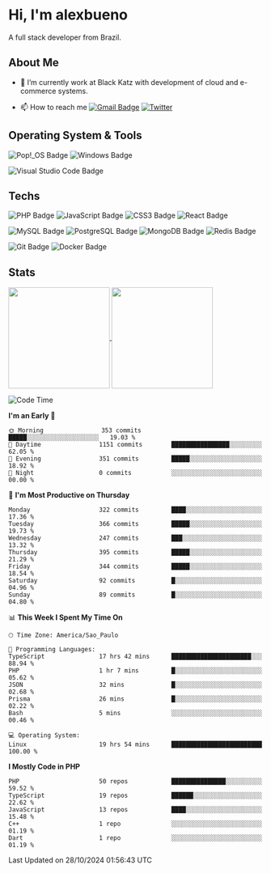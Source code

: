 # Hi, I'm alexbueno

A full stack developer from Brazil.

## About Me

- 🌱 I’m currently work at Black Katz with development of cloud and e-commerce systems.

- 📫 How to reach me [![Gmail Badge](https://img.shields.io/badge/-gmail-c14438?style=for-the-badge&logo=Gmail&logoColor=ffffff)](mailto:alexsandrofbueno@gmail.com) [![Twitter](https://img.shields.io/badge/twitter-1DA1F2.svg?style=for-the-badge&logo=twitter&logoColor=ffffff)](https://twitter.com/Alex_Bueno_7)

## Operating System & Tools

![Pop!_OS Badge](https://img.shields.io/badge/Pop!__OS-48B9C7?logo=popos&logoColor=fff&style=flat)
![Windows Badge](https://img.shields.io/badge/Windows-0078D6?logo=windows&logoColor=fff&style=flat)

![Visual Studio Code Badge](https://img.shields.io/badge/Visual%20Studio%20Code-007ACC?logo=visualstudiocode&logoColor=fff&style=flat)

## Techs

![PHP Badge](https://img.shields.io/badge/PHP-777BB4?logo=php&logoColor=fff&style=flat)
![JavaScript Badge](https://img.shields.io/badge/JavaScript-F7DF1E?logo=javascript&logoColor=000&style=flat)
![CSS3 Badge](https://img.shields.io/badge/CSS3-1572B6?logo=css3&logoColor=fff&style=flat)
![React Badge](https://img.shields.io/badge/React-61DAFB?logo=react&logoColor=000&style=flat)

![MySQL Badge](https://img.shields.io/badge/MySQL-4479A1?logo=mysql&logoColor=fff&style=flat)
![PostgreSQL Badge](https://img.shields.io/badge/PostgreSQL-4169E1?logo=postgresql&logoColor=fff&style=flat)
![MongoDB Badge](https://img.shields.io/badge/MongoDB-47A248?logo=mongodb&logoColor=fff&style=flat)
![Redis Badge](https://img.shields.io/badge/Redis-DC382D?logo=redis&logoColor=fff&style=flat)

![Git Badge](https://img.shields.io/badge/Git-F05032?logo=git&logoColor=fff&style=flat)
![Docker Badge](https://img.shields.io/badge/Docker-2496ED?logo=docker&logoColor=fff&style=flat)


## Stats

<a href="https://github.com/anuraghazra/github-readme-stats">
  <img height=200 align="center" src="https://github-readme-stats.vercel.app/api?username=alexbueno7&theme=dark" />
</a>
<a href="https://github.com/anuraghazra/convoychat">
  <img height=200 align="center" src="https://github-readme-stats.vercel.app/api/top-langs?username=alexbueno7&layout=compact&langs_count=8&card_width=320&theme=dark" />
</a>

<!--START_SECTION:waka-->
![Code Time](http://img.shields.io/badge/Code%20Time-1%2C187%20hrs%204%20mins-blue)

**I'm an Early 🐤** 

```text
🌞 Morning                353 commits         █████░░░░░░░░░░░░░░░░░░░░   19.03 % 
🌆 Daytime                1151 commits        ████████████████░░░░░░░░░   62.05 % 
🌃 Evening                351 commits         █████░░░░░░░░░░░░░░░░░░░░   18.92 % 
🌙 Night                  0 commits           ░░░░░░░░░░░░░░░░░░░░░░░░░   00.00 % 
```
📅 **I'm Most Productive on Thursday** 

```text
Monday                   322 commits         ████░░░░░░░░░░░░░░░░░░░░░   17.36 % 
Tuesday                  366 commits         █████░░░░░░░░░░░░░░░░░░░░   19.73 % 
Wednesday                247 commits         ███░░░░░░░░░░░░░░░░░░░░░░   13.32 % 
Thursday                 395 commits         █████░░░░░░░░░░░░░░░░░░░░   21.29 % 
Friday                   344 commits         █████░░░░░░░░░░░░░░░░░░░░   18.54 % 
Saturday                 92 commits          █░░░░░░░░░░░░░░░░░░░░░░░░   04.96 % 
Sunday                   89 commits          █░░░░░░░░░░░░░░░░░░░░░░░░   04.80 % 
```


📊 **This Week I Spent My Time On** 

```text
🕑︎ Time Zone: America/Sao_Paulo

💬 Programming Languages: 
TypeScript               17 hrs 42 mins      ██████████████████████░░░   88.94 % 
PHP                      1 hr 7 mins         █░░░░░░░░░░░░░░░░░░░░░░░░   05.62 % 
JSON                     32 mins             █░░░░░░░░░░░░░░░░░░░░░░░░   02.68 % 
Prisma                   26 mins             █░░░░░░░░░░░░░░░░░░░░░░░░   02.22 % 
Bash                     5 mins              ░░░░░░░░░░░░░░░░░░░░░░░░░   00.46 % 

💻 Operating System: 
Linux                    19 hrs 54 mins      █████████████████████████   100.00 % 
```

**I Mostly Code in PHP** 

```text
PHP                      50 repos            ███████████████░░░░░░░░░░   59.52 % 
TypeScript               19 repos            ██████░░░░░░░░░░░░░░░░░░░   22.62 % 
JavaScript               13 repos            ████░░░░░░░░░░░░░░░░░░░░░   15.48 % 
C++                      1 repo              ░░░░░░░░░░░░░░░░░░░░░░░░░   01.19 % 
Dart                     1 repo              ░░░░░░░░░░░░░░░░░░░░░░░░░   01.19 % 
```




 Last Updated on 28/10/2024 01:56:43 UTC
<!--END_SECTION:waka-->
